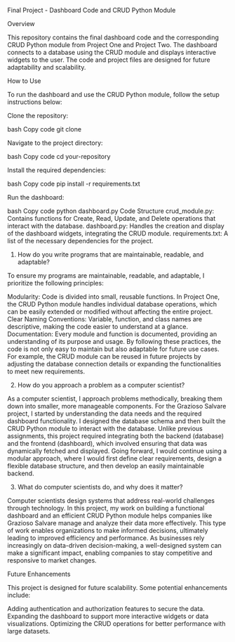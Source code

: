 Final Project - Dashboard Code and CRUD Python Module

Overview

This repository contains the final dashboard code and the corresponding CRUD Python module from Project One and Project Two. The dashboard connects to a database using the CRUD module and displays interactive widgets to the user. The code and project files are designed for future adaptability and scalability.

How to Use

To run the dashboard and use the CRUD Python module, follow the setup instructions below:

Clone the repository:

bash
Copy code
git clone 

Navigate to the project directory:

bash
Copy code
cd your-repository

Install the required dependencies:

bash
Copy code
pip install -r requirements.txt

Run the dashboard:

bash
Copy code
python dashboard.py
Code Structure
crud_module.py: Contains functions for Create, Read, Update, and Delete operations that interact with the database.
dashboard.py: Handles the creation and display of the dashboard widgets, integrating the CRUD module.
requirements.txt: A list of the necessary dependencies for the project.


1. How do you write programs that are maintainable, readable, and adaptable?
   
To ensure my programs are maintainable, readable, and adaptable, I prioritize the following principles:

Modularity: Code is divided into small, reusable functions. In Project One, the CRUD Python module handles individual database operations, which can be easily extended or modified without affecting the entire project.
Clear Naming Conventions: Variable, function, and class names are descriptive, making the code easier to understand at a glance.
Documentation: Every module and function is documented, providing an understanding of its purpose and usage.
By following these practices, the code is not only easy to maintain but also adaptable for future use cases. For example, the CRUD module can be reused in future projects by adjusting the database connection details or expanding the functionalities to meet new requirements.

2. How do you approach a problem as a computer scientist?
 
As a computer scientist, I approach problems methodically, breaking them down into smaller, more manageable components. For the Grazioso Salvare project, I started by understanding the data needs and the required dashboard functionality. I designed the database schema and then built the CRUD Python module to interact with the database. Unlike previous assignments, this project required integrating both the backend (database) and the frontend (dashboard), which involved ensuring that data was dynamically fetched and displayed. Going forward, I would continue using a modular approach, where I would first define clear requirements, design a flexible database structure, and then develop an easily maintainable backend.

3. What do computer scientists do, and why does it matter?

Computer scientists design systems that address real-world challenges through technology. In this project, my work on building a functional dashboard and an efficient CRUD Python module helps companies like Grazioso Salvare manage and analyze their data more effectively. This type of work enables organizations to make informed decisions, ultimately leading to improved efficiency and performance. As businesses rely increasingly on data-driven decision-making, a well-designed system can make a significant impact, enabling companies to stay competitive and responsive to market changes.

Future Enhancements

This project is designed for future scalability. Some potential enhancements include:

Adding authentication and authorization features to secure the data.
Expanding the dashboard to support more interactive widgets or data visualizations.
Optimizing the CRUD operations for better performance with large datasets.
